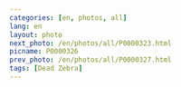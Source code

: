```yaml
---
categories: [en, photos, all]
lang: en
layout: photo
next_photo: /en/photos/all/P0000323.html
picname: P0000326
prev_photo: /en/photos/all/P0000327.html
tags: [Dead Zebra]
---
```

